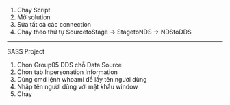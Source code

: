 1. Chạy Script
2. Mở solution
3. Sửa tất cả các connection
4. Chạy theo thứ tự SourcetoStage -> StagetoNDS -> NDStoDDS
----------
SASS Project
1. Chọn Group05 DDS chỗ Data Source
2. Chọn tab Inpersonation Information
3. Dùng cmd lệnh whoami để lấy tên người dùng
4. Nhập tên người dùng với mật khẩu window
5. Chạy

